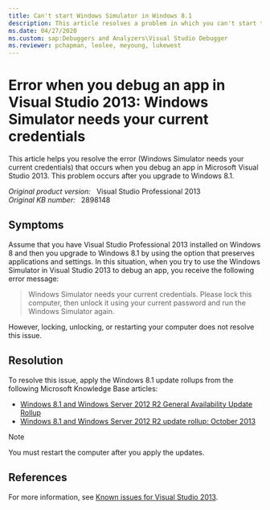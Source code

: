```yaml
---
title: Can't start Windows Simulator in Windows 8.1
description: This article resolves a problem in which you can't start the Windows Simulator in Visual Studio 2013 after you upgrade to Windows 8.1.
ms.date: 04/27/2020
ms.custom: sap:Debuggers and Analyzers\Visual Studio Debugger
ms.reviewer: pchapman, leolee, meyoung, lukewest
---
```

# Error when you debug an app in Visual Studio 2013: Windows Simulator needs your current credentials

This article helps you resolve the error (Windows Simulator needs your current credentials) that occurs when you debug an app in Microsoft Visual Studio 2013. This problem occurs after you upgrade to Windows 8.1.

_Original product version:_ &nbsp; Visual Studio Professional 2013  
_Original KB number:_ &nbsp; 2898148

## Symptoms

Assume that you have Visual Studio Professional 2013 installed on Windows 8 and then you upgrade to Windows 8.1 by using the option that preserves applications and settings. In this situation, when you try to use the Windows Simulator in Visual Studio 2013 to debug an app, you receive the following error message:

> Windows Simulator needs your current credentials. Please lock this computer, then unlock it using your current password and run the Windows Simulator again.

However, locking, unlocking, or restarting your computer does not resolve this issue.

## Resolution

To resolve this issue, apply the Windows 8.1 update rollups from the following Microsoft Knowledge Base articles:

- [Windows 8.1 and Windows Server 2012 R2 General Availability Update Rollup](https://support.microsoft.com/help/2883200)
- [Windows 8.1 and Windows Server 2012 R2 update rollup: October 2013](https://support.microsoft.com/help/2884846)

> [!NOTE]
> You must restart the computer after you apply the updates.

## References

For more information, see [Known issues for Visual Studio 2013](https://support.microsoft.com/help/2890846).
